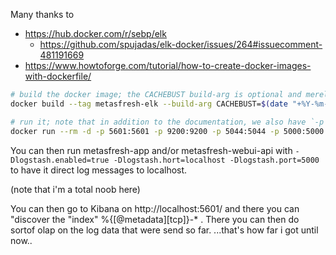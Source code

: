 
Many thanks to 
* https://hub.docker.com/r/sebp/elk
  * https://github.com/spujadas/elk-docker/issues/264#issuecomment-481191669
* https://www.howtoforge.com/tutorial/how-to-create-docker-images-with-dockerfile/

```bash
# build the docker image; the CACHEBUST build-arg is optional and merely makes sure that apt upgrade etc is performed at least once a day
docker build --tag metasfresh-elk --build-arg CACHEBUST=$(date "+%Y-%m-%d") .
```

```bash
# run it; note that in addition to the documentation, we also have `-p 5000:5000`
docker run --rm -d -p 5601:5601 -p 9200:9200 -p 5044:5044 -p 5000:5000 -v ./volumes/elk/elasticsearch:/var/lib/elasticsearch metasfresh-elk
```

You can then run metasfresh-app and/or metasfresh-webui-api with `-Dlogstash.enabled=true -Dlogstash.hort=localhost -Dlogstash.port=5000` to have it direct log messages to localhost.

(note that i'm a total noob here)

You can then go to Kibana on http://localhost:5601/ and there you can "discover the "index" %{[@metadata][tcp]}-* .
There you can then do sortof olap on the log data that were send so far.
...that's how far i got until now..
